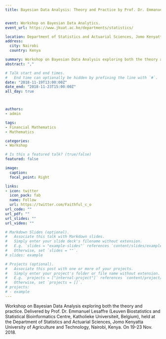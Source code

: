 ```yaml
---
title: Bayesian Data Analysis: Theory and Practice by Prof. Dr. Emmanuel Lesaffre 


event: Workshop on Bayesian Data Analytics. 
event_url: https://www.jkuat.ac.ke/departments/statistics/

location: Department of Statistics and Actuarial Sciences, Jomo Kenyatta University of Agriculture and Technology, Nairobi, Kenya. 
address:
  city: Nairobi
  country: Kenya

summary: Workshop on Bayesian Data Analysis exploring both the theory and practice. Delivered by Prof. Dr. Emmanuel Lesaffre, held at the Department of Statistics and Actuarial Sciences, Jomo Kenyatta University of Agriculture and Technology, Nairobi, Kenya.  On 19-23 Nov. 2018.
abstract: "," 

# Talk start and end times.
#   End time can optionally be hidden by prefixing the line with `#`.
date: "2018-11-19T13:00:00Z"
date_end: "2018-11-23T15:00:00Z"
all_day: true



authors:
- admin

tags:
- Financial Mathematics
- Mathematics

categories:
- Workshop

# Is this a featured talk? (true/false)
featured: false

image:
  caption: 
  focal_point: Right

links:
- icon: twitter
  icon_pack: fab
  name: Follow
  url: https://twitter.com/Faithful_c_o
url_code: ""
url_pdf: ""
url_slides: ""
url_video: ""

# Markdown Slides (optional).
#   Associate this talk with Markdown slides.
#   Simply enter your slide deck's filename without extension.
#   E.g. `slides = "example-slides"` references `content/slides/example-slides.md`.
#   Otherwise, set `slides = ""`.
# slides: example

# Projects (optional).
#   Associate this post with one or more of your projects.
#   Simply enter your project's folder or file name without extension.
#   E.g. `projects = ["internal-project"]` references `content/project/deep-learning/index.md`.
#   Otherwise, set `projects = []`.
# projects:
# - example
---
```


Workshop on Bayesian Data Analysis exploring both the theory and practice. Delivered by Prof. Dr. Emmanuel Lesaffre (Leuven Biostatistics and Statistical Bioinformatics Centre, Katholieke Universiteit, Belgium), held at the Department of Statistics and Actuarial Sciences, Jomo Kenyatta University of Agriculture and Technology, Nairobi, Kenya.  On 19-23 Nov. 2018.

